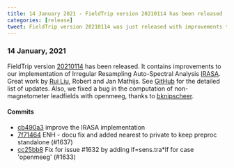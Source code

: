 ```yaml
---
title: 14 January 2021 - FieldTrip version 20210114 has been released
categories: [release]
tweet: FieldTrip version 20210114 was just released with improvements to our Irregular Resampling Auto-Spectral Analysis (IRASA) implementation! Heavy lifting by Riu Liu 💪, Robert and Jan Mathijs. See http://www.fieldtriptoolbox.org/#14-january-2021
---
```


### 14 January, 2021

FieldTrip version [20210114](http://github.com/fieldtrip/fieldtrip/releases/tag/20210114) has been released. It contains improvements to our implementation of Irregular Resampling Auto-Spectral Analysis [IRASA](https://www.fieldtriptoolbox.org/example/irasa/). Great work by [Rui Liu](https://www.researchgate.net/profile/Rui-Liu), Robert and Jan Mathijs. See [GitHub](https://github.com/fieldtrip/fieldtrip/compare/20210113...20210114) for the detailed list of updates. Also, we fixed a bug in the computation of non-magnetometer leadfields with openmeeg, thanks to [bknipscheer](https://github.com/bknipscheer).

#### Commits

- [cb490a3](http://github.com/fieldtrip/fieldtrip/commit/cb490a3) improve the IRASA implementation
- [7f71464](http://github.com/fieldtrip/fieldtrip/commit/7f71464) ENH - docu fix and added nearest to private to keep preproc standalone (#1637)
- [cc25bb8](http://github.com/fieldtrip/fieldtrip/commit/cc25bb8) Fix for issue #1632 by adding lf=sens.tra*lf for case 'openmeeg' (#1633)
